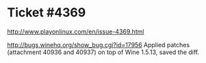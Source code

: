 Ticket #4369
============

http://www.playonlinux.com/en/issue-4369.html

http://bugs.winehq.org/show_bug.cgi?id=17956
Applied patches (attachment 40936 and 40937) on top of Wine 1.5.13, saved the diff.
